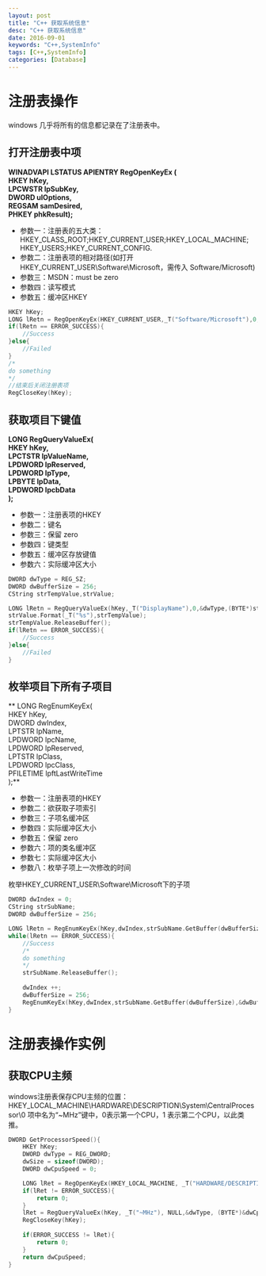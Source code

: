 ```yaml
---
layout: post
title: "C++ 获取系统信息"
desc: "C++ 获取系统信息"
date: 2016-09-01
keywords: "C++,SystemInfo"
tags: [C++,SystemInfo]
categories: [Database]
---
```


# 注册表操作
windows 几乎将所有的信息都记录在了注册表中。  

## 打开注册表中项
**WINADVAPI LSTATUS APIENTRY RegOpenKeyEx (  
HKEY hKey,  
LPCWSTR lpSubKey,  
DWORD ulOptions,  
REGSAM samDesired,  
PHKEY phkResult);**  
* 参数一：注册表的五大类：HKEY_CLASS_ROOT;HKEY_CURRENT_USER;HKEY_LOCAL_MACHINE;
HKEY_USERS;HKEY_CURRENT_CONFIG.  
* 参数二：注册表项的相对路径(如打开HKEY_CURRENT_USER\Software\Microsoft，需传入 Software/Microsoft)
* 参数三：MSDN：must be zero
* 参数四：读写模式
* 参数五：缓冲区HKEY

``` c++
HKEY hKey;
LONG lRetn = RegOpenKeyEx(HKEY_CURRENT_USER,_T("Software/Microsoft"),0,KEY_READ,&hKey);
if(lRetn == ERROR_SUCCESS){
    //Success
}else{
    //Failed
}
/*
do something
*/
//结束后关闭注册表项
RegCloseKey(hKey);
```

## 获取项目下键值
**LONG RegQueryValueEx(  
  HKEY hKey,  
  LPCTSTR lpValueName,  
  LPDWORD lpReserved,  
  LPDWORD lpType,  
  LPBYTE lpData,  
  LPDWORD lpcbData  
);**
* 参数一：注册表项的HKEY
* 参数二：键名
* 参数三：保留 zero
* 参数四：键类型
* 参数五：缓冲区存放键值
* 参数六：实际缓冲区大小

``` c++
DWORD dwType = REG_SZ;
DWORD dwBufferSize = 256;
CString strTempValue,strValue;

LONG lRetn = RegQueryValueEx(hKey,_T("DisplayName"),0,&dwType,(BYTE*)strTempValue.GetBuffer(dwBufferSize),&dwBuffersize);
strValue.Format(_T("%s"),strTempValue);
strTempValue.ReleaseBuffer();
if(lRetn == ERROR_SUCCESS){
    //Success
}else{
    //Failed
}
```

## 枚举项目下所有子项目
**
LONG RegEnumKeyEx(  
  HKEY hKey,  
  DWORD dwIndex,  
  LPTSTR lpName,  
  LPDWORD lpcName,  
  LPDWORD lpReserved,  
  LPTSTR lpClass,  
  LPDWORD lpcClass,  
  PFILETIME lpftLastWriteTime  
);**
* 参数一：注册表项的HKEY
* 参数二：欲获取子项索引
* 参数三：子项名缓冲区
* 参数四：实际缓冲区大小
* 参数五：保留 zero
* 参数六：项的类名缓冲区
* 参数七：实际缓冲区大小
* 参数八：枚举子项上一次修改的时间

枚举HKEY_CURRENT_USER\Software\Microsoft下的子项  

``` c++
DWORD dwIndex = 0;
CString strSubName;
DWORD dwBufferSize = 256;

LONG lRetn = RegEnumKeyEx(hKey,dwIndex,strSubName.GetBuffer(dwBufferSize),&dwBufferSize,0,NULL,NULL,NULL);
while(lRetn == ERROR_SUCCESS){
    //Success
    /*
    do something
    */
    strSubName.ReleaseBuffer();
    
    dwIndex ++;
    dwBufferSize = 256;
    RegEnumKeyEx(hKey,dwIndex,strSubName.GetBuffer(dwBufferSize),&dwBufferSize,0,NULL,NULL,NULL);
}
```

# 注册表操作实例
## 获取CPU主频
windows注册表保存CPU主频的位置：HKEY_LOCAL_MACHINE\HARDWARE\DESCRIPTION\System\CentralProcessor\0 项中名为“~MHz”键中，0表示第一个CPU，1 表示第二个CPU，以此类推。  

``` c++
DWORD GetProcessorSpeed(){
    HKEY hKey;
    DWORD dwType = REG_DWORD;
    dwSize = sizeof(DWORD);
    DWORD dwCpuSpeed = 0;

    LONG lRet = RegOpenKeyEx(HKEY_LOCAL_MACHINE, _T("HARDWARE/DESCRIPTION/System/CentralProcessor/0"),0,KEY_READ,&hKey);
    if(lRet != ERROR_SUCCESS){
        return 0;
    }
    lRet = RegQueryValueEx(hKey, _T("~MHz"), NULL,&dwType, (BYTE*)&dwCpuSpeed, &dwSize);
    RegCloseKey(hKey);
    
    if(ERROR_SUCCESS != lRet){
        return 0;
    }
    return dwCpuSpeed;
}
```
